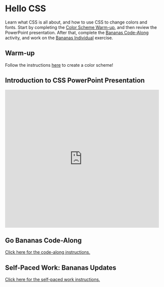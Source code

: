 # Hello CSS
Learn what CSS is all about, and how to use CSS to change colors and fonts. Start by completing the [Color Scheme Warm-up](CoolorsWarmUp.md), and then review the PowerPoint presentation. After that, complete the [Bananas Code-Along](BananasCodeAlong.md) activity, and work on the [Bananas Individual](BananasIndividual.md) exercise.

## Warm-up
Follow the instructions [here](CoolorsWarmUp.md) to create a color scheme!

## Introduction to CSS PowerPoint Presentation
<iframe src='https://view.officeapps.live.com/op/embed.aspx?src=https://hylandtechoutreach.github.io/ucs/CssIntro/HelloCss.pptx' width='100%' height='450px' frameborder='0'></iframe>

## Go Bananas Code-Along
[Click here for the code-along instructions.](BananasCodeAlong.md)

## Self-Paced Work: Bananas Updates
[Click here for the self-paced work instructions.](SelfPacedWork.md)
